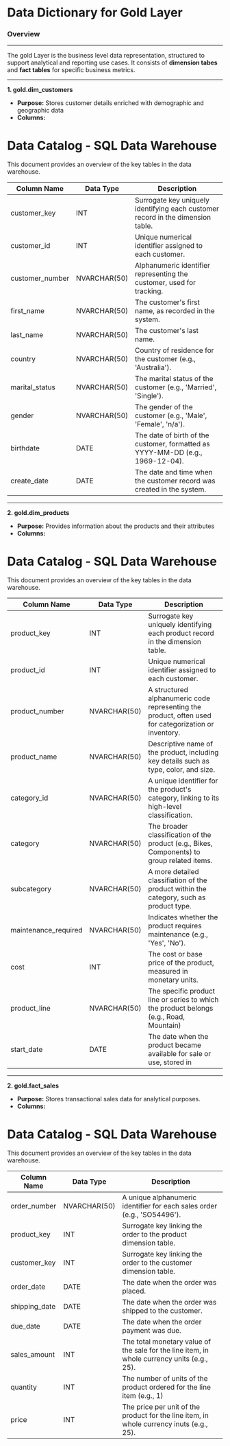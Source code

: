 # Data Dictionary for Gold Layer

### Overview
---------------------------------------------------------------------
The gold Layer is the business level data representation, structured to support analytical and reporting use cases. It consists of **dimension 
tabes** and **fact tables** for specific business metrics.

--------------------------------------------------------------------
**1. gold.dim_customers**
  + **Purpose:** Stores customer details enriched with demographic and geographic data
  + **Columns:**

# Data Catalog - SQL Data Warehouse

This document provides an overview of the key tables in the data warehouse.

| Column Name     | Data Type     | Description                                                                 |
|-----------------|---------------|-----------------------------------------------------------------------------|
| customer_key    | INT           | Surrogate key uniquely identifying each customer record in the dimension table.   |
| customer_id     | INT           | Unique numerical identifier assigned to each customer.                      |
| customer_number | NVARCHAR(50)  | Alphanumeric identifier representing the customer, used for tracking.       |
| first_name      | NVARCHAR(50)  | The customer's first name, as recorded in the system.                        |
| last_name       | NVARCHAR(50)  | The customer's last name.                                                    |
| country         | NVARCHAR(50)  | Country of residence for the customer (e.g., 'Australia').                   |
| marital_status  | NVARCHAR(50)  | The marital status of the customer (e.g., 'Married', 'Single').              |
| gender          | NVARCHAR(50)  | The gender of the customer (e.g., 'Male', 'Female', 'n/a').                  |
| birthdate       | DATE          | The date of birth of the customer, formatted as YYYY-MM-DD (e.g., 1969-12-04). |
| create_date     | DATE          | The date and time when the customer record was created in the system.        |

--------------------------------------------------------------------
**2. gold.dim_products**
  + **Purpose:** Provides information about the products and their attributes
  + **Columns:**

# Data Catalog - SQL Data Warehouse

This document provides an overview of the key tables in the data warehouse.

| Column Name     | Data Type     | Description                                                                 |
|-----------------|---------------|-----------------------------------------------------------------------------|
| product_key     | INT           | Surrogate key uniquely identifying each product record in the dimension table.   |
| product_id      | INT           | Unique numerical identifier assigned to each customer.                      |
| product_number  | NVARCHAR(50)  | A structured alphanumeric code representing the product, often used for categorization or inventory.       |
| product_name    | NVARCHAR(50)  | Descriptive name of the product, including key details such as type, color, and size. |
| category_id     | NVARCHAR(50)  | A unique identifier for the product's category, linking to its high-level classification.   |
| category        | NVARCHAR(50)  | The broader classification of the product (e.g., Bikes, Components) to group related items.  |
| subcategory     | NVARCHAR(50)  | A more detailed classifiation of the product within the category, such as product type.  |
| maintenance_required | NVARCHAR(50)  | Indicates whether the product requires maintenance (e.g., 'Yes', 'No').   |
| cost            | INT          | The cost or base price of the product, measured in monetary units. |
| product_line    | NVARCHAR(50) | The specific product line or series to which the product belongs (e.g., Road, Mountain)       |
| start_date      | DATE         | The date when the product became available for sale or use, stored in                  |

--------------------------------------------------------------------
**2. gold.fact_sales**
  + **Purpose:** Stores transactional sales data for analytical purposes.
  + **Columns:**

# Data Catalog - SQL Data Warehouse

This document provides an overview of the key tables in the data warehouse.

| Column Name     | Data Type     | Description                                                                 |
|-----------------|---------------|-----------------------------------------------------------------------------|
| order_number    | NVARCHAR(50)  | A unique alphanumeric identifier for each sales order (e.g., 'SO54496').  |
| product_key     | INT           | Surrogate key linking the order to the product dimension table.  |
| customer_key    | INT           | Surrogate key linking the order to the customer dimension table.  |
| order_date      | DATE          | The date when the order was placed. |
| shipping_date   | DATE          | The date when the order was shipped to the customer.  |
| due_date        | DATE          | The date when the order payment was due.  |
| sales_amount    | INT           | The total monetary value of the sale for the line item, in whole currency units (e.g., 25).  |
| quantity        | INT           | The number of units of the product ordered for the line item (e.g., 1)   |
| price           | INT           | The price per unit of the product for the line item, in whole currency inuts (e.g., 25). |
